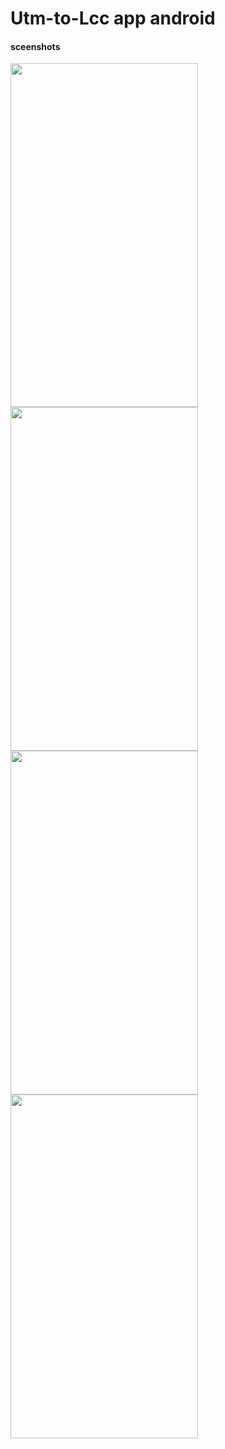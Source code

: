 # Utm-to-Lcc app android 

#### sceenshots



<img src="https://user-images.githubusercontent.com/22731845/211158657-86869725-116f-4f3b-a05c-03fc3837287c.png" width=300 height=550> 
<img src="https://user-images.githubusercontent.com/22731845/211158659-2ba0af0b-fe52-439c-a347-c6074088000d.png" width=300 height=550> 
<img src="https://user-images.githubusercontent.com/22731845/211158661-5d8e949d-9463-472d-b5e6-320e04be7475.png" width=300 height=550> 
<img src="https://user-images.githubusercontent.com/22731845/211158663-bcace387-dcff-483f-afc1-ac214d191060.png" width=300 height=550> 
